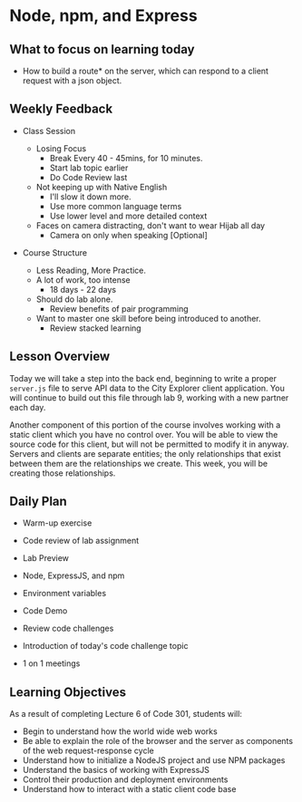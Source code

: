 # Node, npm, and Express

## What to focus on learning today

-  How to build a route* on the server, which can respond to a client request with a json object.

## Weekly Feedback
- Class Session
    - Losing Focus
        - Break Every 40 - 45mins, for 10 minutes.
        - Start lab topic earlier
        - Do Code Review last
    - Not keeping up with Native English
        - I'll slow it down more.
        - Use more common language terms
        - Use lower level and more detailed context
    - Faces on camera distracting, don't want to wear Hijab all day
        - Camera on only when speaking [Optional]

- Course Structure
    - Less Reading, More Practice.
    - A lot of work, too intense
        - 18 days - 22 days
    - Should do lab alone.
        - Review benefits of pair programming
    - Want to master one skill before being introduced to another.
        - Review stacked learning

## Lesson Overview

Today we will take a step into the back end, beginning to write a proper `server.js` file to serve API data to the City Explorer client application. You will continue to build out this file through lab 9, working with a new partner each day.

Another component of this portion of the course involves working with a static client which you have no control over. You will be able to view the source code for this client, but will not be permitted to modify it in anyway. Servers and clients are separate entities; the only relationships that exist between them are the relationships we create. This week, you will be creating those relationships.

## Daily Plan
- Warm-up exercise
- Code review of lab assignment
- Lab Preview
- Node, ExpressJS, and npm
- Environment variables
- Code Demo
- Review code challenges
- Introduction of today's code challenge topic

- 1 on 1 meetings
## Learning Objectives

As a result of completing Lecture 6 of Code 301, students will:
- Begin to understand how the world wide web works
- Be able to explain the role of the browser and the server as components of the web request-response cycle
- Understand how to initialize a NodeJS project and use NPM packages
- Understand the basics of working with ExpressJS
- Control their production and deployment environments
- Understand how to interact with a static client code base
